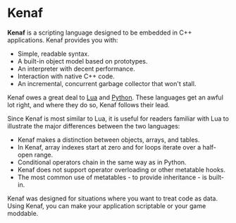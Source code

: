 # Kenaf

**Kenaf** is a scripting language designed to be embedded in C++ applications.
Kenaf provides you with:

  * Simple, readable syntax.
  * A built-in object model based on prototypes.
  * An interpreter with decent performance.
  * Interaction with native C++ code.
  * An incremental, concurrent garbage collector that won't stall.

Kenaf owes a great deal to [Lua](https://lua.org) and
[Python](https://www.python.orgpython.org).  These languages get an awful lot
right, and where they do so, Kenaf follows their lead.

Since Kenaf is most similar to Lua, it is useful for readers familiar with Lua
to illustrate the major differences between the two languages:

  * Kenaf makes a distinction between objects, arrays, and tables.
  * In Kenaf, array indexes start at zero and for loops iterate over a
    half-open range.
  * Conditional operators chain in the same way as in Python.
  * Kenaf does not support operator overloading or other metatable hooks.
  * The most common use of metatables - to provide inheritance - is built-in.

Kenaf was designed for situations where you want to treat code as data.  Using
Kenaf, you can make your application scriptable or your game moddable.

